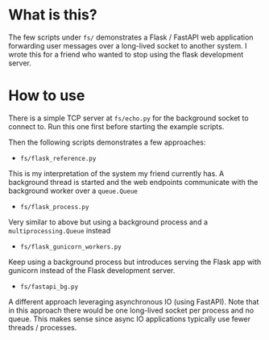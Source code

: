 What is this?
=============

The few scripts under `fs/` demonstrates a Flask / FastAPI web application forwarding user messages over a long-lived
socket to another system.
I wrote this for a friend who wanted to stop using the flask development server.

How to use
==========

There is a simple TCP server at `fs/echo.py` for the background socket to connect to. Run this one first before starting
the example scripts.

Then the following scripts demonstrates a few approaches:

  - `fs/flask_reference.py`

This is my interpretation of the system my friend currently has.
A background thread is started and the web endpoints communicate with the background worker over a `queue.Queue`

  - `fs/flask_process.py`

Very similar to above but using a background process and a `multiprocessing.Queue` instead

  - `fs/flask_gunicorn_workers.py`

Keep using a background process but introduces serving the Flask app with gunicorn instead of the Flask development
server.

- `fs/fastapi_bg.py`

A different approach leveraging asynchronous IO (using FastAPI). Note that in this approach there would be one
long-lived socket per process and no queue. This makes sense since async IO applications typically use fewer threads /
processes.